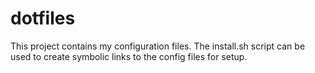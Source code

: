 # dotfiles
This project contains my configuration files. The install.sh script can be used to create symbolic links to the config files for setup.
